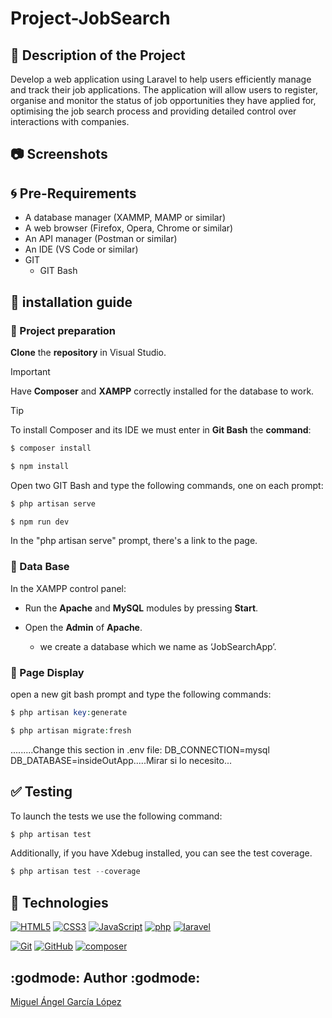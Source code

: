 # Project-JobSearch
## :book: Description of the Project
Develop a web application using Laravel to help users efficiently manage and track their job applications. The application will allow users to register, organise and monitor the status of job opportunities they have applied for, optimising the job search process and providing detailed control over interactions with companies.

## :camera: Screenshots

## :cyclone: Pre-Requirements

- A database manager (XAMMP, MAMP or similar)
- A web browser (Firefox, Opera, Chrome or similar)
- An API manager (Postman or similar)
- An IDE (VS Code or similar)
- GIT
  - GIT Bash

## :wrench: installation guide
### :open_file_folder: Project preparation
**Clone** the **repository** in Visual Studio.
> [!IMPORTANT]
> Have **Composer** and **XAMPP** correctly installed for the database to work.

> [!TIP]
> To install Composer and its IDE we must enter in **Git Bash** the **command**:
```php
$ composer install
```
```php
$ npm install
```
Open two GIT Bash and type the following commands, one on each prompt:
```php
$ php artisan serve
```
```php
$ npm run dev
```
In the "php artisan serve" prompt, there's a link to the page.

### :open_file_folder: Data Base

 In the XAMPP control panel: 

- Run the **Apache** and **MySQL** modules by pressing **Start**. 

- Open the **Admin** of **Apache**.
  - we create a database which we name as ‘JobSearchApp’.

### :open_file_folder: Page Display
open a new git bash prompt and type the following commands:
```php
$ php artisan key:generate
```
```php
$ php artisan migrate:fresh
```
.........Change this section in .env file: DB_CONNECTION=mysql DB_DATABASE=insideOutApp.....Mirar si lo necesito...

## :white_check_mark: Testing
To launch the tests we use the following command:
```php
$ php artisan test
```
Additionally, if you have Xdebug installed, you can see the test coverage.
```php
$ php artisan test --coverage
```
## :notebook_with_decorative_cover: Technologies
<a href='https://github.com/shivamkapasia0' target="_blank"><img alt='HTML5' src='https://img.shields.io/badge/HTML5-100000?style=for-the-badge&logo=HTML5&logoColor=white&labelColor=E34F26&color=E34F26'/></a>
<a href='https://github.com/shivamkapasia0' target="_blank"><img alt='CSS3' src='https://img.shields.io/badge/CSS3-100000?style=for-the-badge&logo=CSS3&logoColor=white&labelColor=1572B6&color=1572B6'/></a>
<a href='https://github.com/shivamkapasia0' target="_blank"><img alt='JavaScript' src='https://img.shields.io/badge/JavaScript-100000?style=for-the-badge&logo=JavaScript&logoColor=white&labelColor=F7DF1E&color=F7DF1E'/></a>
<a href='https://github.com/shivamkapasia0' target="_blank"><img alt='php' src='https://img.shields.io/badge/PHP-100000?style=for-the-badge&logo=php&logoColor=white&labelColor=777BB4&color=777BB4'/></a>
<a href='https://github.com/shivamkapasia0' target="_blank"><img alt='laravel' src='https://img.shields.io/badge/Laravel-100000?style=for-the-badge&logo=laravel&logoColor=white&labelColor=FF2D20&color=FF2D20'/></a>

<a href='https://github.com/shivamkapasia0' target="_blank"><img alt='Git' src='https://img.shields.io/badge/Git-100000?style=for-the-badge&logo=Git&logoColor=white&labelColor=F05032&color=F05032'/></a>
<a href='https://github.com/shivamkapasia0' target="_blank"><img alt='GitHub' src='https://img.shields.io/badge/GitHub-100000?style=for-the-badge&logo=GitHub&logoColor=white&labelColor=181717&color=181717'/></a>
<a href='https://github.com/shivamkapasia0' target="_blank"><img alt='composer' src='https://img.shields.io/badge/Composer-100000?style=for-the-badge&logo=composer&logoColor=white&labelColor=885630&color=885630'/></a>
    
## :godmode: Author :godmode:
[Miguel Ángel García López](https://github.com/Mangel111111111)
